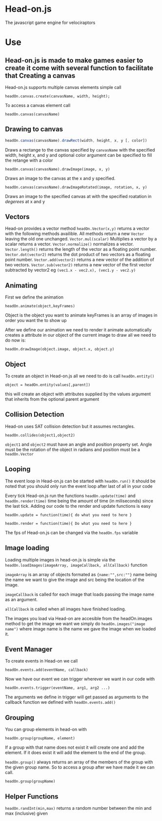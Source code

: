 Head-on.js
===========
The javascript game engine for velociraptors

Use
=========

Head-on.js is made to make games easier to create it come with several function to facilitate that
Creating a canvas
------------------
Head-on.js supports multiple canvas elements simple call

`headOn.canvas.create(canvasName, width, height);`

To access a canvas element call 

`headOn.canvas(canvasName)`

Drawing to canvas
-------------------
```javascript
headOn.canvas(canvasName).drawRect(width, height, x, y [, color])
```

Draws a rectange to the canvas specified by `canvasName` with the specified width, height x, and y and optional color argument can be specified to fill the retange with a color

`headOn.canvas(canvasName).drawImage(image, x, y)`

Draws an image to the canvas at the x and y specified.

`headOn.canvas(canvasName).drawImageRotated(image, rotation, x, y)`

Draws an image to the specified canvas at with the specified roatation in *degerees* at x and y

Vectors
---------
Head-on provides a vector method `headOn.Vector(x,y)` returns a vector with the following methods availible.
All methods return a new `Vector` leaving the old one unchanged.
`Vector.mul(scalar)` Multiplies a vector by a scalar returns a vector.
`Vector.normalize()` normalizes a vector.
`Vector.length()` returns the length of the vector as a floating point number.
`Vector.dot(vector2)` returns the dot product of two vectors as a floating point number.
`Vector.add(vector2)` returns a new vector of the addition of two vectors.
`Vector.sub(vector2)` returns a new vector of the first vector subtracted by vector2 eg `(vec1.x - vec2.x), (vec1.y - vec2.y)`

Animating
---------

First we define the animation

`headOn.animate(object,keyFrames)`

Object is the object you want to animate keyFrames is an array of images in order you want the to show up

After we define our animation we need to render it animate automatically creates a attribute in our object of the current image to draw all we need to do now is:

`headOn.drawImage(object.image, object.x, object.y)`

Object
--------
To create an object in Head-on.js all we need to do is call `headOn.entity()`

`object = headOn.entity(values[,parent])`

this will create an object with attributes supplied by the values argument that inherits from the optional parent argument

Collision Detection
-------------------

Head-on uses SAT collision detection but it assumes rectangles.

`headOn.collides(object1,object2)`

`object1` and `object2` must have an angle and position property set. Angle must be the rotation of the object in radians and position must be
a `headOn.Vector`

Looping
-----------------------
The event loop in Head-on.js can be started with `headOn.run()` it should be noted that you should only run the event loop after last of all in your code
 
Every tick Head-on.js run the functions `headOn.update(time)` and `headOn.render(time)` time being the amount of time (in miliseconds) since the last tick. Adding our code to the render and update functions is easy

`headOn.update = function(time){
	do what you need to here
}`

`headOn.render = function(time){
	Do what you need to here
}`

The fps of Head-on.js can be changed via the `headOn.fps` variable

Image loading
--------------
Loading multiple images in head-on.js is simple via the `headOn.loadImages(imageArray, imageCallback, allCallback)` function

`imageArray` is an array of objects formated as `{name:"",src:""}` name being the name we want to give the image and src being the location of the image.

`imageCallback` is called for each image that loads passing the image name as an argument.

`allCallback` is called when all images have finished loading.

The images you load via Head-on are accesible from the headOn.images method to get the image we want we simply do `headOn.images("image name")` where image name is the name we gave the image when we loaded it.

Event Manager
---------------
To create events in Head-on we call

`headOn.events.add(eventName, callback)`

Now we have our event we can trigger wherever we want in our code with

`headOn.events.trigger(eventName, arg1, arg2 ...)`

The arguments we define in trigger will get passed as arguments to the callback function we defined with `headOn.events.add()`

Grouping
---------
You can group elements in head-on with 

`headOn.group(groupName, element)`

If a group with that name does not exist it will create one and add the element. If it does exist it will add the element to the end of the group. 

`headOn.group()` always returns an array of the members of the group with the given group name. So to access a group after we have made it we can call.

`headOn.group(groupName)`


Helper Functions
----------------
`headOn.randInt(min,max)` returns a random number between the min and max (inclusive) given

